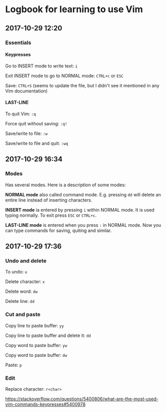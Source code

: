 ﻿# Logbook for learning to use Vim

## 2017-10-29 12:20 

### Essentials

#### Keypresses

Go to INSERT mode to write text: `i`

Exit INSERT mode to go to NORMAL mode: `CTRL+c` or `ESC`

Save: `CTRL+S` (seems to update the file, but I didn't see it mentioned in any Vim documentation)

#### LAST-LINE

To quit Vim: `:q`

Force quit without saving: `:q!`

Save/write to file: `:w`

Save/write to file and quit: `:wq`

## 2017-10-29 16:34

### Modes

Has several modes. Here is a description of some modes:

**NORMAL mode** also called command mode. E.g. pressing `dd` will delete an entire line instead of inserting characters.

**INSERT mode** ia entered by pressing `i` within NORMAL mode. It is used typing normally. To exit press `ESC` or `CTRL+c`.

**LAST-LINE mode** is entered when you press `:` in NORMAL mode. Now you can type commands for saving, quiting and similar.


## 2017-10-29 17:36

### Undo and delete

To undo: `u`

Delete character: `x`

Delete word: `dw`

Delete line: `dd`

### Cut and paste

Copy line to paste buffer: `yy`

Copy line to paste buffer and delete it: `dd`

Copy word to paste buffer: `yw`

Copy word to paste buffer: `dw`

Paste: `p`

### Edit

Replace character: `r<char>` 

https://stackoverflow.com/questions/5400806/what-are-the-most-used-vim-commands-keypresses#5400978
